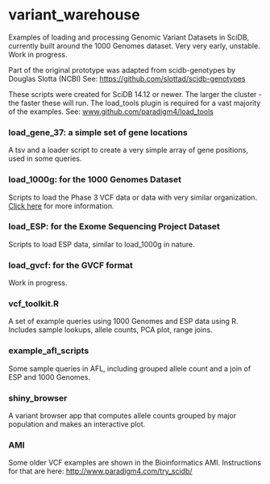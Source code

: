 variant_warehouse
=========

Examples of loading and processing Genomic Variant Datasets in SciDB, currently built around the 1000 Genomes dataset.
Very very early, unstable. Work in progress.

Part of the original prototype was adapted from scidb-genotypes by Douglas Slotta (NCBI)
See: https://github.com/slottad/scidb-genotypes

These scripts were created for SciDB 14.12 or newer. The larger the cluster - the faster these will run. The load_tools plugin is required for a vast majority of the examples. See: www.github.com/paradigm4/load_tools

### load_gene_37: a simple set of gene locations
A tsv and a loader script to create a very simple array of gene positions, used in some queries.

### load_1000g: for the 1000 Genomes Dataset
Scripts to load the Phase 3 VCF data or data with very similar organization.
[Click here](https://github.com/Paradigm4/variant_warehouse/tree/master/load_1000g) for more information.

### load_ESP: for the Exome Sequencing Project Dataset
Scripts to load ESP data, similar to load_1000g in nature.

### load_gvcf: for the GVCF format
Work in progress.

### vcf_toolkit.R
A set of example queries using 1000 Genomes and ESP data using R. Includes sample lookups, allele counts, PCA plot, range joins.

### example_afl_scripts
Some sample queries in AFL, including grouped allele count and a join of ESP and 1000 Genomes.

### shiny_browser
A variant browser app that computes allele counts grouped by major population and makes an interactive plot.

### AMI
Some older VCF examples are shown in the Bioinformatics AMI. Instructions for that are here: http://www.paradigm4.com/try_scidb/

